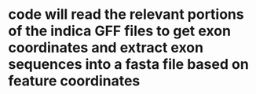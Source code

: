 # code will read the relevant portions of the indica GFF files to get exon coordinates and extract exon sequences into a fasta file based on feature coordinates
